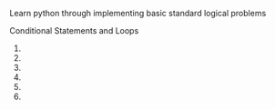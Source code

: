 Learn python through implementing basic standard logical problems

Conditional Statements and Loops

1. 
2.
3.
4.
5.
6.
